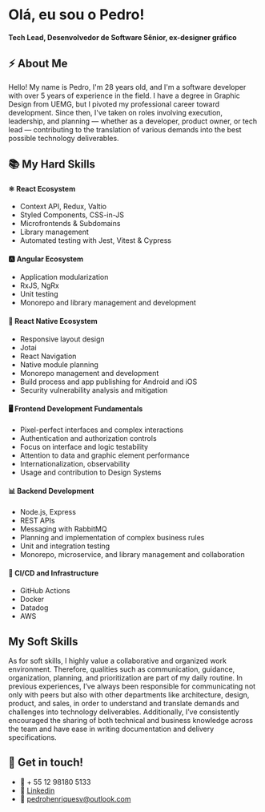 # Olá, eu sou o Pedro!

#### Tech Lead, Desenvolvedor de Software Sênior, ex-designer gráfico

## ⚡ About Me

Hello! My name is Pedro, I'm 28 years old, and I'm a software developer with over 5 years of experience in the field. I have a degree in Graphic Design from UEMG, but I pivoted my professional career toward development. Since then, I've taken on roles involving execution, leadership, and planning — whether as a developer, product owner, or tech lead — contributing to the translation of various demands into the best possible technology deliverables.

## 📚 My Hard Skills

#### ⚛️ React Ecosystem
* Context API, Redux, Valtio
* Styled Components, CSS-in-JS
* Microfrontends & Subdomains
* Library management
* Automated testing with Jest, Vitest & Cypress

#### 🅰️ Angular Ecosystem
* Application modularization
* RxJS, NgRx
* Unit testing
* Monorepo and library management and development

#### 📱 React Native Ecosystem
* Responsive layout design
* Jotai
* React Navigation
* Native module planning
* Monorepo management and development
* Build process and app publishing for Android and iOS
* Security vulnerability analysis and mitigation

#### 🖥️ Frontend Development Fundamentals
* Pixel-perfect interfaces and complex interactions
* Authentication and authorization controls
* Focus on interface and logic testability
* Attention to data and graphic element performance
* Internationalization, observability
* Usage and contribution to Design Systems

#### 📊 Backend Development
* Node.js, Express
* REST APIs
* Messaging with RabbitMQ
* Planning and implementation of complex business rules
* Unit and integration testing
* Monorepo, microservice, and library management and collaboration

#### 🚧 CI/CD and Infrastructure
* GitHub Actions
* Docker
* Datadog
* AWS

## My Soft Skills

As for soft skills, I highly value a collaborative and organized work environment. Therefore, qualities such as communication, guidance, organization, planning, and prioritization are part of my daily routine. In previous experiences, I’ve always been responsible for communicating not only with peers but also with other departments like architecture, design, product, and sales, in order to understand and translate demands and challenges into technology deliverables. Additionally, I’ve consistently encouraged the sharing of both technical and business knowledge across the team and have ease in writing documentation and delivery specifications.

## 📢 Get in touch!

- 📲 + 55 12 98180 5133
- 🤵 [Linkedin](https://www.linkedin.com/in/phsvieira/ "Linkedin")
- 📩 pedrohenriquesv@outlook.com

